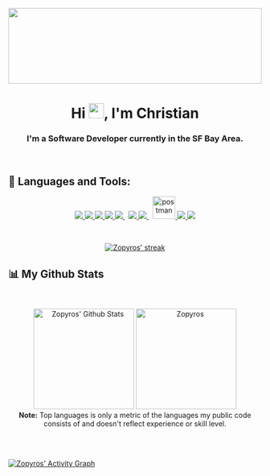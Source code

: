 <a href="#"><img width="100%" height="150px" src="https://i.pinimg.com/originals/c2/b6/63/c2b6634c484d5e27903b2caa8eb2aea9.gif" /></a>


<h1 align="center">Hi <img src="https://raw.githubusercontent.com/MartinHeinz/MartinHeinz/master/wave.gif" width="30px">, I'm Christian</h1>
<h3 align="center">I'm a  Software Developer currently in the SF Bay Area.</h3>


 <br/>


## 🚀 Languages and Tools:

<p align="center"> 
    <a href="https://developer.mozilla.org/en-US/docs/Web/JavaScript" target="_blank"> <img src="https://img.icons8.com/color/48/000000/javascript.png"/> </a> 
    <a href="https://www.w3.org/html/" target="_blank"> <img src="https://img.icons8.com/color/48/000000/html-5.png"/> </a> 
    <a href="https://www.w3schools.com/css/" target="_blank"> <img src="https://img.icons8.com/color/48/000000/css3.png"/> </a> 
    <a href="https://getbootstrap.com" target="_blank"> <img src="https://img.icons8.com/color/48/000000/bootstrap.png"/> </a> 
    <a style="padding-right:8px;" href="https://nodejs.org" target="_blank"> <img src="https://img.icons8.com/color/48/000000/nodejs.png"/> </a> 
     <a href="https://www.python.org" target="_blank"> <img src="https://img.icons8.com/color/48/000000/python.png"/> </a> 
    <a style="padding-right:8px;" href="https://www.mysql.com/" target="_blank"> <img src="https://img.icons8.com/fluent/50/000000/mysql-logo.png"/> </a>
    <a href="https://postman.com" target="_blank"> <img src="https://www.vectorlogo.zone/logos/getpostman/getpostman-icon.svg" alt="postman" width="45" height="45"/> </a>   
    <a href="https://git-scm.com/" target="_blank"> <img src="https://img.icons8.com/color/48/000000/git.png"/> </a> 
    <a href="https://www.anaconda.com/" target="_blank"> <img src="https://img.icons8.com/fluency/48/000000/anaconda--v2.png"/> </a>
</p>


<!-- [![React Badge](https://img.shields.io/badge/-React-61DBFB?style=for-the-badge&labelColor=black&logo=react&logoColor=61DBFB)](#)  [![Javascript Badge](https://img.shields.io/badge/-Javascript-F0DB4F?style=for-the-badge&labelColor=black&logo=javascript&logoColor=F0DB4F)](#) [![Typescript Badge](https://img.shields.io/badge/-Typescript-007acc?style=for-the-badge&labelColor=black&logo=typescript&logoColor=007acc)](#) [![Nodejs Badge](https://img.shields.io/badge/-Nodejs-3C873A?style=for-the-badge&labelColor=black&logo=node.js&logoColor=3C873A)](#) [![GraphQL Badge](https://img.shields.io/badge/-GraphQl-e535ab?style=for-the-badge&labelColor=black&logo=node.js&logoColor=e535ab)](#) -->
<br/>

<p align="center">
    <a href="https://github.com/Zopyros/github-readme-streak-stats">
        <img title="🔥 Get streak stats for your profile at git.io/streak-stats " alt="Zopyros' streak" src="https://github-readme-streak-stats.herokuapp.com/?user=Zopyros&theme=black-ice&hide_border=true&stroke=0000&background=060A0CD0"/>
    </a>
</p>

## 📊 My Github Stats

  <br/>
  <p align="center">
      <a href="https://github.com/Zopyros/github-readme-stats"><img height="200" width="auto"  alt="Zopyros' Github Stats" src="https://github-readme-stats.vercel.app/api?username=Zopyros&show_icons=true&count_private=true&theme=react&hide_border=true&bg_color=0D1117" /></a>
    <a href="https://github.com/Zopyros/github-readme-stats"><img height="200"  width="auto" alt="Zopyros" Top Languages" src="https://github-readme-stats.vercel.app/api/top-langs/?username=Zopyros&langs_count=8&count_private=true&layout=compact&theme=react&hide_border=true&bg_color=0D1117" /></a>
    <br/>
    <b>Note:</b> Top languages is only a metric of the languages my public code consists of and doesn't reflect experience or skill level.
  </p>


<br/>
<br/>

<a href="https://github.com/Zopyros/github-readme-activity-graph"><img alt="Zopyros' Activity Graph" src="https://activity-graph.herokuapp.com/graph?username=Zopyros&bg_color=0D1117&color=5BCDEC&line=5BCDEC&point=FFFFFF&hide_border=true" /></a>

<br/>
<br/>


